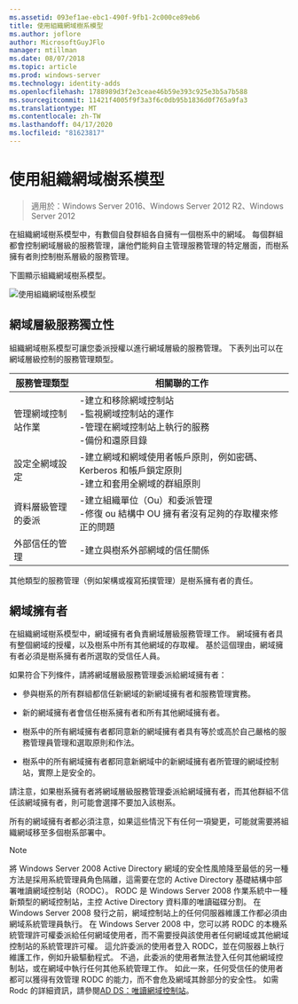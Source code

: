 ```yaml
---
ms.assetid: 093ef1ae-ebc1-490f-9fb1-2c000ce89eb6
title: 使用組織網域樹系模型
ms.author: joflore
author: MicrosoftGuyJFlo
manager: mtillman
ms.date: 08/07/2018
ms.topic: article
ms.prod: windows-server
ms.technology: identity-adds
ms.openlocfilehash: 1788989d3f2e3ceae46b59e393c925e3b5a7b588
ms.sourcegitcommit: 11421f4005f9f3a3f6c0db95b1836d0f765a9fa3
ms.translationtype: MT
ms.contentlocale: zh-TW
ms.lasthandoff: 04/17/2020
ms.locfileid: "81623817"
---
```

# <a name="using-the-organizational-domain-forest-model"></a>使用組織網域樹系模型

> 適用於：Windows Server 2016、Windows Server 2012 R2、Windows Server 2012

在組織網域樹系模型中，有數個自發群組各自擁有一個樹系中的網域。 每個群組都會控制網域層級的服務管理，讓他們能夠自主管理服務管理的特定層面，而樹系擁有者則控制樹系層級的服務管理。

下圖顯示組織網域樹系模型。

![使用組織網域樹系模型](../../media/Using-the-Organizational-Domain-Forest-Model/c50a3c6a-b0e4-43ec-ad62-f05d05f0bbd2.gif)

## <a name="domain-level-service-autonomy"></a>網域層級服務獨立性

組織網域樹系模型可讓您委派授權以進行網域層級的服務管理。 下表列出可以在網域層級控制的服務管理類型。

| 服務管理類型 | 相關聯的工作 |
| -------------------------- |----------------- |
| 管理網域控制站作業    | -建立和移除網域控制站<br />-監視網域控制站的運作<br />-管理在網域控制站上執行的服務<br />-備份和還原目錄 |
| 設定全網域設定         | -建立網域和網域使用者帳戶原則，例如密碼、Kerberos 和帳戶鎖定原則<br />-建立和套用全網域的群組原則 |
| 資料層級管理的委派       | -建立組織單位（Ou）和委派管理<br />-修復 ou 結構中 OU 擁有者沒有足夠的存取權來修正的問題 |
| 外部信任的管理 | -建立與樹系外部網域的信任關係 |

其他類型的服務管理（例如架構或複寫拓撲管理）是樹系擁有者的責任。

## <a name="domain-owner"></a>網域擁有者

在組織網域樹系模型中，網域擁有者負責網域層級服務管理工作。 網域擁有者具有整個網域的授權，以及樹系中所有其他網域的存取權。 基於這個理由，網域擁有者必須是樹系擁有者所選取的受信任人員。

如果符合下列條件，請將網域層級服務管理委派給網域擁有者：

- 參與樹系的所有群組都信任新網域的新網域擁有者和服務管理實務。

- 新的網域擁有者會信任樹系擁有者和所有其他網域擁有者。

- 樹系中的所有網域擁有者都同意新的網域擁有者具有等於或高於自己嚴格的服務管理員管理和選取原則和作法。

- 樹系中的所有網域擁有者都同意新網域中的新網域擁有者所管理的網域控制站，實際上是安全的。

請注意，如果樹系擁有者將網域層級服務管理委派給網域擁有者，而其他群組不信任該網域擁有者，則可能會選擇不要加入該樹系。

所有的網域擁有者都必須注意，如果這些情況下有任何一項變更，可能就需要將組織網域移至多個樹系部署中。

> [!NOTE]
> 將 Windows Server 2008 Active Directory 網域的安全性風險降至最低的另一種方法是採用系統管理員角色隔離，這需要在您的 Active Directory 基礎結構中部署唯讀網域控制站（RODC）。 RODC 是 Windows Server 2008 作業系統中一種新類型的網域控制站，主控 Active Directory 資料庫的唯讀磁碟分割。 在 Windows Server 2008 發行之前，網域控制站上的任何伺服器維護工作都必須由網域系統管理員執行。 在 Windows Server 2008 中，您可以將 RODC 的本機系統管理許可權委派給任何網域使用者，而不需要授與該使用者任何網域或其他網域控制站的系統管理許可權。 這允許委派的使用者登入 RODC，並在伺服器上執行維護工作，例如升級驅動程式。 不過，此委派的使用者無法登入任何其他網域控制站，或在網域中執行任何其他系統管理工作。 如此一來，任何受信任的使用者都可以獲得有效管理 RODC 的能力，而不會危及網域其餘部分的安全性。 如需 Rodc 的詳細資訊，請參閱[AD DS：唯讀網域控制站](https://docs.microsoft.com/previous-versions/windows/it-pro/windows-server-2008-R2-and-2008/cc732801(v=ws.10))。
